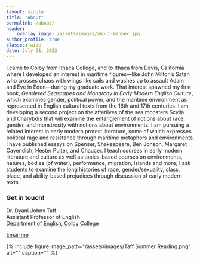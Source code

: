 ```yaml
---
layout: single
title: "About"
permalink: /about/
header:
    overlay_image: /assets/images/about-banner.jpg
author_profile: true
classes: wide
date: July 21, 2022
---
```


I came to Colby from Ithaca College, and to Ithaca from Davis, California where I developed an interest in maritime figures—like John Milton’s Satan who crosses chaos with wings like sails and washes up to assault Adam and Eve in Eden—during my graduate work. That interest spawned my first book, *Gendered Seascapes and Monarchy in Early Modern English Culture*, which examines gender, political power, and the maritime environment as represented in English cultural texts from the 16th and 17th centuries. I am developing a second project on the afterlives of the sea monsters Scylla and Charybdis that will examine the entanglement of notions about race, gender, and monstrosity with notions about environments. I am pursuing a related interest in early modern protest literature, some of which expresses political rage and resistance through maritime metaphors and environments. I have published essays on Spenser, Shakespeare, Ben Jonson, Margaret Cavendish, Hester Pulter, and Chaucer. I teach courses in early modern literature and culture as well as topics-based courses on environments, natures, bodies (of water), performance, migration, islands and more; I ask students to examine the long histories of race, gender/sexuality, class, place, and ability-based prejudices through discussion of early modern texts.


### Get in touch!

Dr. Dyani Johns Taff<br>
Assistant Professor of English<br>
[Department of English, Colby College](https://www.colby.edu/englishdept/)<br>

<a href="mailto:{{ 'dtaff@colby.edu' | encode_email }}" title="Email me">Email me</a>

{% include figure image_path="/assets/images/Taff Summer Reading.png" alt="" caption="" %}
